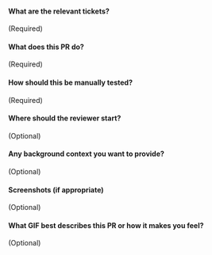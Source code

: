 #### What are the relevant tickets?
(Required)

#### What does this PR do?
(Required)

#### How should this be manually tested?
(Required)

#### Where should the reviewer start?
(Optional)

#### Any background context you want to provide?
(Optional)

#### Screenshots (if appropriate)
(Optional)

#### What GIF best describes this PR or how it makes you feel?
(Optional)
